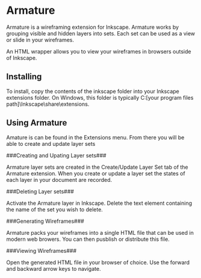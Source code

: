 Armature
========
Armature is a wireframing extension for Inkscape.  Armature works by grouping visible and hidden layers into sets.  Each set can be used as a view or slide in your wireframes.

An HTML wrapper allows you to view your wireframes in browsers outside of Inkscape.

Installing
---------

To install, copy the contents of the inkscape folder into your Inkscape extensions folder.  On Windows, this folder is typically
C:\[your program files path]\Inkscape\share\extensions.

Using Armature
--------------

Amature is can be found in the Extensions menu. From there you
will be able to create and update layer sets

###Creating and Upating Layer sets###

Armature layer sets are created in the Create/Update Layer Set tab
of the Armature extension.  When you create or update a layer set
the states of each layer in your document  are recorded.

###Deleting Layer sets###

Activate the Armature layer in Inkscape. Delete the text element containing the name of the set you wish to delete.

###Generating Wireframes###

Armature packs your wireframes into a single HTML file that can be used in modern web browers.  You can then pusblish or distribute this file. 
 
###Viewing Wireframes###

Open the generated HTML file in your browser of choice. Use the forward and backward arrow keys to navigate.
